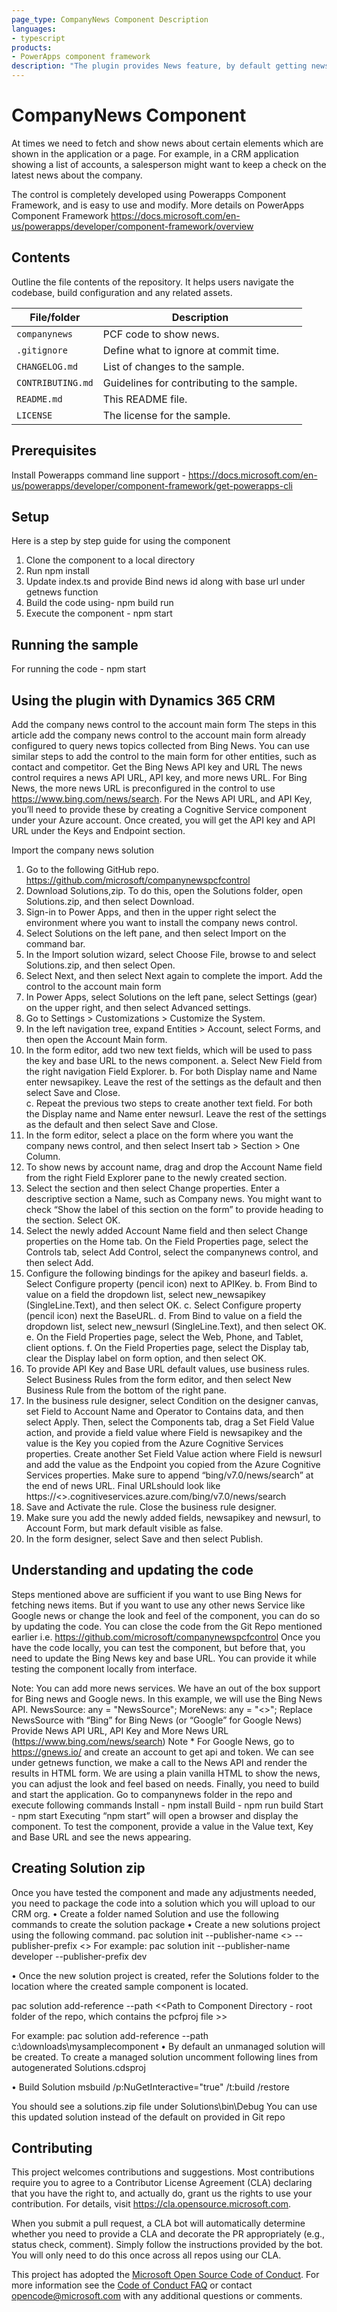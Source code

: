 ```yaml
---
page_type: CompanyNews Component Description
languages:
- typescript
products:
- PowerApps component framework
description: "The plugin provides News feature, by default getting news for a text from BING news, but can be customized for other news sources."
---
```


# CompanyNews Component

At times we need to fetch and show news about certain elements which are shown in the application or a page. For example, in a CRM application showing a list of accounts, a salesperson might want to keep a check on the latest news about the company.

The control is completely developed using Powerapps Component Framework, and is easy to use and modify. More details on PowerApps Component Framework https://docs.microsoft.com/en-us/powerapps/developer/component-framework/overview

## Contents

Outline the file contents of the repository. It helps users navigate the codebase, build configuration and any related assets.

| File/folder       | Description                                |
|-------------------|--------------------------------------------|
| `companynews`     | PCF code to show news.                     |
| `.gitignore`      | Define what to ignore at commit time.      |
| `CHANGELOG.md`    | List of changes to the sample.             |
| `CONTRIBUTING.md` | Guidelines for contributing to the sample. |
| `README.md`       | This README file.                          |
| `LICENSE`         | The license for the sample.                |

## Prerequisites

Install Powerapps command line support - https://docs.microsoft.com/en-us/powerapps/developer/component-framework/get-powerapps-cli
 
## Setup

Here is a step by step guide for using the component
1. Clone the component to a local directory
2. Run npm install
3. Update index.ts and provide Bind news id along with base url under getnews function
4. Build the code using- npm build run
5. Execute the component - npm start 

## Running the sample

For running the code - npm start

## Using the plugin with Dynamics 365 CRM

Add the company news control to the account main form
The steps in this article add the company news control to the account main form already configured to query news topics collected from Bing News. You can use similar steps to add the control to the main form for other entities, such as contact and competitor.
Get the Bing News API key and URL
The news control requires a news API URL, API key, and more news URL. For Bing News, the more news URL is preconfigured in the control to use https://www.bing.com/news/search. For the News API URL, and API Key, you’ll need to provide these by creating a Cognitive Service component under your Azure account. Once created, you will get the API key and API URL under the Keys and Endpoint section.  
 
Import the company news solution 
1.	Go to the following GitHub repo. https://github.com/microsoft/companynewspcfcontrol
2.	Download Solutions,zip. To do this, open the Solutions folder, open Solutions.zip, and then select Download. 
3.	Sign-in to Power Apps, and then in the upper right select the environment where you want to install the company news control.
4.	Select Solutions on the left pane, and then select Import on the command bar. 
5.	In the Import solution wizard, select Choose File, browse to and select Solutions.zip, and then select Open. 
6.	Select Next, and then select Next again to complete the import. 
Add the control to the account main form
1.	In Power Apps, select Solutions on the left pane, select Settings (gear) on the upper right, and then select Advanced settings. 
2.	Go to Settings > Customizations > Customize the System. 
3.	In the left navigation tree, expand Entities > Account, select Forms, and then open the Account Main form.
4.	In the form editor, add two new text fields, which will be used to pass the key and base URL to the news component. 
a.	Select New Field from the right navigation Field Explorer. 
b.	For both Display name and Name enter newsapikey. Leave the rest of the settings as the default and then select Save and Close.  
c.	Repeat the previous two steps to create another text field. For both the Display name and Name enter newsurl. Leave the rest of the settings as the default and then select Save and Close. 
5.	In the form editor, select a place on the form where you want the company news control, and then select Insert tab > Section > One Column. 
6.	To show news by account name, drag and drop the Account Name field from the right Field Explorer pane to the newly created section. 
7.	Select the section and then select Change properties. Enter a descriptive section a Name, such as Company news. You might want to check “Show the label of this section on the form” to provide heading to the section. Select OK.
8.	Select the newly added Account Name field and then select Change properties on the Home tab. On the Field Properties page, select the Controls tab, select Add Control, select the companynews control, and then select Add. 
9.	Configure the following bindings for the apikey and baseurl fields. 
a.	Select Configure property (pencil icon) next to APIKey. 
b.	From Bind to value on a field the dropdown list, select new_newsapikey (SingleLine.Text), and then select OK. 
c.	Select Configure property (pencil icon) next the BaseURL. 
d.	From Bind to value on a field the dropdown list, select new_newsurl (SingleLine.Text), and then select OK.
e.	On the Field Properties page, select the Web, Phone, and Tablet, client options. 
f.	On the Field Properties page, select the Display tab, clear the Display label on form option, and then select OK. 
10.	To provide API Key and Base URL default values, use business rules. Select Business Rules from the form editor, and then select New Business Rule from the bottom of the right pane. 
11.	In the business rule designer, select Condition on the designer canvas, set Field to Account Name and Operator to Contains data, and then select Apply. Then, select the Components tab, drag a Set Field Value action, and provide a field value where Field is newsapikey and the value is the Key you copied from the Azure Cognitive Services properties. Create another Set Field Value action where Field is newsurl and add the value as the Endpoint you copied from the Azure Cognitive Services properties. Make sure to append “bing/v7.0/news/search” at the end of news URL. Final URLshould look like https://<<yourservicename>>.cognitiveservices.azure.com/bing/v7.0/news/search   
12.	Save and Activate the rule. Close the business rule designer. 
13.	Make sure you add the newly added fields, newsapikey and newsurl, to Account Form, but mark default visible as false. 
14.	In the form designer, select Save and then select Publish. 

## Understanding and updating the code

Steps mentioned above are sufficient if you want to use Bing News for fetching news items. But if you want to use any other news Service like Google news or change the look and feel of the component, you can do so by updating the code. You can close the code from the Git Repo mentioned earlier i.e. https://github.com/microsoft/companynewspcfcontrol
Once you have the code locally, you can test the component, but before that, you need to update the Bing News key and base URL. You can provide it while testing the component locally from interface.
 
Note: You can add more news services. We have an out of the box support for Bing news and Google news. In this example, we will use the Bing News API.
            NewsSource: any = "NewsSource"; 
            MoreNews: any = "<<More News Base URL>>";
Replace NewsSource with “Bing” for Bing News (or “Google” for Google News)
Provide News API URL, API Key and More News URL (https://www.bing.com/news/search)
Note * For Google News, go to https://gnews.io/ and create an account to get api and token.
We can see under getnews function, we make a call to the News API and render the results in HTML form. We are using a plain vanilla HTML to show the news, you can adjust the look and feel based on needs. 
Finally, you need to build and start the application. Go to companynews folder in the repo and execute following commands
Install - npm install
Build - npm run build
Start - npm start
Executing “npm start” will open a browser and display the component. To test the component, provide a value in the Value text, Key and Base URL  and see the news appearing.

## Creating Solution zip
Once you have tested the component and made any adjustments needed, you need to package the code into a solution which you will upload to our CRM org.
•	Create a folder named Solution and use the following commands to create the solution package 
•	Create a new solutions project using the following command. 
pac solution init --publisher-name <<publishername>> --publisher-prefix <<prefix>>
For example:
pac solution init --publisher-name developer --publisher-prefix dev
 
•	Once the new solution project is created, refer the Solutions folder to the location where the created sample component is located. 
 
pac solution add-reference --path <<Path to Component Directory - root folder of the repo, which contains the pcfproj file >>
 
For example:
pac solution add-reference --path c:\downloads\mysamplecomponent
•	By default an unmanaged solution will be created. To create a managed solution uncomment following lines from autogenerated Solutions.cdsproj
 
  <!-- Solution Packager overrides, un-comment to use: SolutionPackagerType (Managed, Unmanaged, Both)
  <PropertyGroup>
    <SolutionPackageType>Managed</SolutionPackageType>
  </PropertyGroup>
  -->
•	Build Solution 
msbuild /p:NuGetInteractive="true"  /t:build /restore

You should see a solutions.zip file under Solutions\bin\Debug
You can use this updated solution instead of the default on provided in Git repo


## Contributing

This project welcomes contributions and suggestions.  Most contributions require you to agree to a
Contributor License Agreement (CLA) declaring that you have the right to, and actually do, grant us
the rights to use your contribution. For details, visit https://cla.opensource.microsoft.com.

When you submit a pull request, a CLA bot will automatically determine whether you need to provide
a CLA and decorate the PR appropriately (e.g., status check, comment). Simply follow the instructions
provided by the bot. You will only need to do this once across all repos using our CLA.

This project has adopted the [Microsoft Open Source Code of Conduct](https://opensource.microsoft.com/codeofconduct/).
For more information see the [Code of Conduct FAQ](https://opensource.microsoft.com/codeofconduct/faq/) or
contact [opencode@microsoft.com](mailto:opencode@microsoft.com) with any additional questions or comments.
